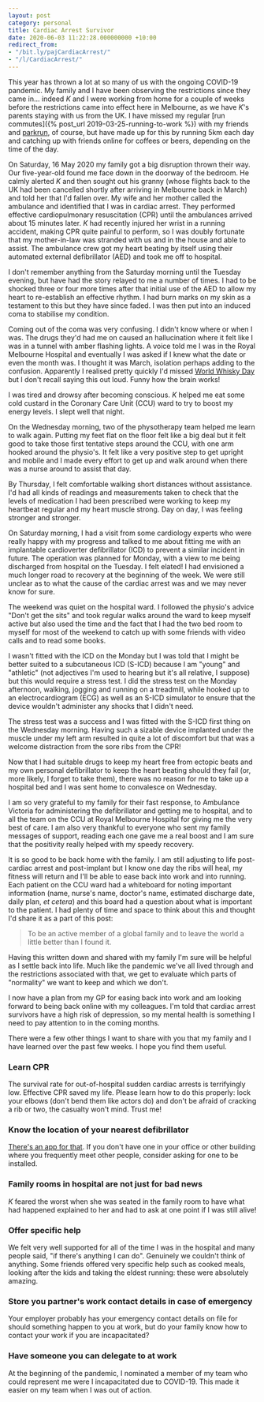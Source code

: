 ```yaml
---
layout: post
category: personal
title: Cardiac Arrest Survivor
date: 2020-06-03 11:22:28.000000000 +10:00
redirect_from:
- "/bit.ly/pajCardiacArrest/"
- "/l/CardiacArrest/"
---
```

This year has thrown a lot at so many of us with the ongoing COVID-19 pandemic.
My family and I have been observing the restrictions since they came in...
indeed _K_ and I were working from home for a couple of weeks before the
restrictions came into effect here in Melbourne, as we have _K_'s parents
staying with us from the UK. I have missed my regular [run commutes]({% post_url
2019-03-25-running-to-work %}) with my friends and
[parkrun](https://blog.parkrun.com/au/tag/covid-19/), of course, but have made
up for this by running 5km each day and catching up with friends online for
coffees or beers, depending on the time of the day.

On Saturday, 16 May 2020 my family got a big disruption thrown their way. Our
five-year-old found me face down in the doorway of the bedroom. He calmly
alerted _K_ and then sought out his granny (whose flights back to the UK had
been cancelled shortly after arriving in Melbourne back in March) and told her
that I'd fallen over. My wife and her mother called the ambulance and identified
that I was in cardiac arrest. They performed effective cardiopulmonary
resuscitation (CPR) until the ambulances arrived about 15 minutes later. _K_ had
recently injured her wrist in a running accident, making CPR quite painful to
perform, so I was doubly fortunate that my mother-in-law was stranded with us
and in the house and able to assist. The ambulance crew got my heart beating by
itself using their automated external defibrillator (AED) and took me off to
hospital.

I don't remember anything from the Saturday morning until the Tuesday evening,
but have had the story relayed to me a number of times. I had to be shocked
three or four more times after that initial use of the AED to allow my heart to
re-establish an effective rhythm. I had burn marks on my skin as a testament to
this but they have since faded. I was then put into an induced coma to stabilise
my condition.

Coming out of the coma was very confusing. I didn't know where or when I was.
The drugs they'd had me on caused an hallucination where it felt like I was in a
tunnel with amber flashing lights. A voice told me I was in the Royal Melbourne
Hospital and eventually I was asked if I knew what the date or even the month
was. I thought it was March, isolation perhaps adding to the confusion.
Apparently I realised pretty quickly I'd missed [World Whisky
Day](https://www.worldwhiskyday.com/) but I don't recall saying this out loud.
Funny how the brain works!

I was tired and drowsy after becoming conscious. _K_ helped me eat some cold
custard in the Coronary Care Unit (CCU) ward to try to boost my energy levels. I
slept well that night.

On the Wednesday morning, two of the physotherapy team helped me learn to walk
again. Putting my feet flat on the floor felt like a big deal but it felt good
to take those first tentative steps around the CCU, with one arm hooked around
the physio's. It felt like a very positive step to get upright and mobile and I
made every effort to get up and walk around when there was a nurse around to
assist that day.

By Thursday, I felt comfortable walking short distances without assistance. I'd
had all kinds of readings and measurements taken to check that the levels of
medication I had been prescribed were working to keep my heartbeat regular and
my heart muscle strong. Day on day, I was feeling stronger and stronger.

On Saturday morning, I had a visit from some cardiology experts who were really
happy with my progress and talked to me about fitting me with an implantable
cardioverter defibrillator (ICD) to prevent a similar incident in future. The
operation was planned for Monday, with a view to me being discharged from
hospital on the Tuesday. I felt elated! I had envisioned a much longer road to
recovery at the beginning of the week. We were still unclear as to what the
cause of the cardiac arrest was and we may never know for sure.

The weekend was quiet on the hospital ward. I followed the physio's advice
"Don't get the sits" and took regular walks around the ward to keep myself
active but also used the time and the fact that I had the two bed room to myself
for most of the weekend to catch up with some friends with video calls and to
read some books.

I wasn't fitted with the ICD on the Monday but I was told that I might be better
suited to a subcutaneous ICD (S-ICD) because I am "young" and "athletic" (not
adjectives I'm used to hearing but it's all relative, I suppose) but this would
require a stress test. I did the stress test on the Monday afternoon, walking,
jogging and running on a treadmill, while hooked up to an electrocardiogram
(ECG) as well as an S-ICD simulator to ensure that the device wouldn't
administer any shocks that I didn't need.

The stress test was a success and I was fitted with the S-ICD first thing on the
Wednesday morning. Having such a sizable device implanted under the muscle under
my left arm resulted in quite a lot of discomfort but that was a welcome
distraction from the sore ribs from the CPR!

Now that I had suitable drugs to keep my heart free from ectopic beats and my
own personal defibrillator to keep the heart beating should they fail (or, more
likely, I forget to take them), there was no reason for me to take up a hospital
bed and I was sent home to convalesce on Wednesday.

I am so very grateful to my family for their fast response, to Ambulance
Victoria for administering the defibrillator and getting me to hospital, and to
all the team on the CCU at Royal Melbourne Hospital for giving me the very best
of care. I am also very thankful to everyone who sent my family messages of
support, reading each one gave me a real boost and I am sure that the positivity
really helped with my speedy recovery.

It is so good to be back home with the family. I am still adjusting to life
post-cardiac arrest and post-implant but I know one day the ribs will heal, my
fitness will return and I'll be able to ease back into work and into running.
Each patient on the CCU ward had a whiteboard for noting important information
(name, nurse's name, doctor's name, estimated discharge date, daily plan, _et
cetera_) and this board had a question about what is important to the patient. I
had plenty of time and space to think about this and thought I'd share it as a
part of this post:

> To be an active member of a global family and to leave the world a little
> better than I found it.

Having this written down and shared with my family I'm sure will be helpful as I
settle back into life. Much like the pandemic we've all lived through and the
restrictions associated with that, we get to evaluate which parts of "normality"
we want to keep and which we don't.

I now have a plan from my GP for easing back into work and am looking forward to
being back online with my colleagues. I'm told that cardiac arrest survivors
have a high risk of depression, so my mental health is something I need to pay
attention to in the coming months.

There were a few other things I want to share with you that my family and I have
learned over the past few weeks. I hope you find them useful.

### Learn CPR

The survival rate for out-of-hospital sudden cardiac arrests is terrifyingly
low. Effective CPR saved my life. Please learn how to do this properly: lock
your elbows (don't bend them like actors do) and don't be afraid of cracking a
rib or two, the casualty won't mind. Trust me!

### Know the location of your nearest defibrillator

[There's an app for that](https://aedlocator.com.au/). If you don't have one in
your office or other building where you frequently meet other people, consider
asking for one to be installed.

### Family rooms in hospital are not just for bad news

_K_ feared the worst when she was seated in the family room to have what had
happened explained to her and had to ask at one point if I was still alive!

### Offer specific help

We felt very well supported for all of the time I was in
the hospital and many people said, "if there's anything I can do". Genuinely we
couldn't think of anything. Some friends offered very specific help such as
cooked meals, looking after the kids and taking the eldest running: these were
absolutely amazing.

### Store you partner's work contact details in case of emergency

Your employer probably has your emergency contact details on file for should
something happen to you at work, but do your family know how to contact your
work if you are incapacitated?

### Have someone you can delegate to at work

At the beginning of the pandemic, I nominated a member of my team who could
represent me were I incapacitated due to COVID-19. This made it easier on my
team when I was out of action.
